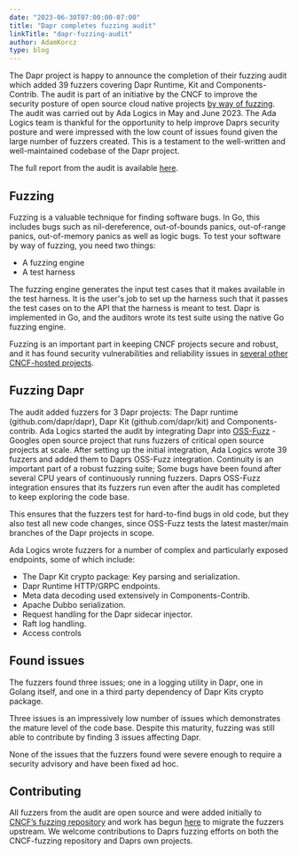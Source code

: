 ```yaml
---
date: "2023-06-30T07:00:00-07:00"
title: "Dapr completes fuzzing audit"
linkTitle: "dapr-fuzzing-audit"
author: AdamKorcz
type: blog
---
```


The Dapr project is happy to announce the completion of their fuzzing audit which added 39 fuzzers covering Dapr Runtime, Kit and Components-Contrib. The audit is part of an initiative by the CNCF to improve the security posture of open source cloud native projects [by way of fuzzing](https://www.cncf.io/blog/2022/06/28/improving-security-by-fuzzing-the-cncf-landscape/). The audit was carried out by Ada Logics in May and June 2023. The Ada Logics team is thankful for the opportunity to help improve Daprs security posture and were impressed with the low count of issues found given the large number of fuzzers created. This is a testament to the well-written and well-maintained codebase of the Dapr project. 

The full report from the audit is available [here](https://docs.dapr.io/docs/Dapr-june-2023-fuzzing-audit-report.pdf).

## Fuzzing

Fuzzing is a valuable technique for finding software bugs. In Go, this includes bugs such as nil-dereference, out-of-bounds panics, out-of-range panics, out-of-memory panics as well as logic bugs. To test your software by way of fuzzing, you need two things:

- A fuzzing engine
- A test harness

The fuzzing engine generates the input test cases that it makes available in the test harness. It is the user's job to set up the harness such that it passes the test cases on to the API that the harness is meant to test. Dapr is implemented in Go, and the auditors wrote its test suite using the native Go fuzzing engine. 

Fuzzing is an important part in keeping CNCF projects secure and robust, and it has found security vulnerabilities and reliability issues in [several other CNCF-hosted projects](https://www.cncf.io/blog/2023/04/18/cncf-fuzzing-open-source-projects-for-security-and-reliability/).

## Fuzzing Dapr
The audit added fuzzers for 3 Dapr projects: The Dapr runtime (github.com/dapr/dapr), Dapr Kit (github.com/dapr/kit) and Components-contrib. Ada Logics started the audit by integrating Dapr into [OSS-Fuzz](https://github.com/google/oss-fuzz) - Googles open source project that runs fuzzers of critical open source projects at scale. After setting up the initial integration, Ada Logics wrote 39 fuzzers and added them to Daprs OSS-Fuzz integration. Continuity is an important part of a robust fuzzing suite; Some bugs have been found after several CPU years of continuously running fuzzers. Daprs OSS-Fuzz integration ensures that its fuzzers run even after the audit has completed to keep exploring the code base. 

This ensures that the fuzzers test for hard-to-find bugs in old code, but they also test all new code changes, since OSS-Fuzz tests the latest master/main branches of the Dapr projects in scope.

Ada Logics wrote fuzzers for a number of complex and particularly exposed endpoints, some of which include:

- The Dapr Kit crypto package: Key parsing and serialization.
- Dapr Runtime HTTP/GRPC endpoints.
- Meta data decoding used extensively in Components-Contrib.
- Apache Dubbo serialization.
- Request handling for the Dapr sidecar injector.
- Raft log handling.
- Access controls

## Found issues
The fuzzers found three issues; one in a logging utility in Dapr, one in Golang itself, and one in a third party dependency of Dapr Kits crypto package.

Three issues is an impressively low number of issues which demonstrates the mature level of the code base. Despite this maturity, fuzzing was still able to contribute by finding 3 issues affecting Dapr. 

None of the issues that the fuzzers found were severe enough to require a security advisory and have been fixed ad hoc.

## Contributing
All fuzzers from the audit are open source and were added initially to [CNCF’s fuzzing repository](https://github.com/cncf/cncf-fuzzing) and work has begun [here](https://github.com/dapr/dapr/pull/6569) to migrate the fuzzers upstream. We welcome contributions to Daprs fuzzing efforts on both the CNCF-fuzzing repository and Daprs own projects.
